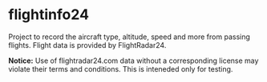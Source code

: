 # flightinfo24

Project to record the aircraft type, altitude, speed and more from passing flights.
Flight data is provided by FlightRadar24.

**Notice:** Use of flightradar24.com data without a corresponding license may violate their terms and conditions. This is inteneded only for testing.
